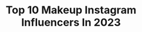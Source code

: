 ---
title: Top 10 Makeup Instagram Influencers In 2023
description: >-
  Find top makeup Instagram influencers in 2023. Most popular hashtags: #makeup #fallmakeup #makeuplooks.
platform: Instagram
hits: 71580
text_top: Analyze the top-rated Instagram influencers on inBeat.
text_bottom: inBeat has 71580 Instagram influencers like this for you to contact.
profiles:
  - username: "baileysarian"
    fullname: >-
      Bailey Sarian  🥀
    bio: >-
      Ms. Murder, Mystery, & Makeup • Dark History • 👇🏼 * New Video * & My Social Links :
    location: "United States"
    followers: 2984315
    engagement: 663
    commentsToLikes: 0.007988
    id: ck0tu62zw5sxv0i19qevjyufa
    verified: false
    hashtags: ""
  - username: "vanessa_gyimah"
    fullname: >-
      Vanessa | Beauty Influencer 🇬🇭🇺🇸
    bio: >-
      💄 Published Pro Makeup Artist 📧 : vanessagyimah@a3artistsagency.com
    location: "United States"
    followers: 456301
    engagement: 975
    commentsToLikes: 0.010222
    id: ck0tzwjz8rqss0i19txvjjzwi
    verified: false
    hashtags: "#fallmakeup, #igreels, #makeuplooks, #juviasplacepartner"
  - username: "soph"
    fullname: >-
      Sophie
    bio: >-
      UK 🇬🇧 Youtube 📷 sophdoeslife Makeup, fashion, lifestyle, travel ☀️ 📩soph@mcsaatchisocial.com Shop Soph x Revolution now!
    location: "United Kingdom"
    followers: 436537
    engagement: 459
    commentsToLikes: 0.006437
    id: ck0vx9o1cxusa0i19inq24px6
    verified: false
    hashtags: "#christmas, #makeup, #rarebeauty, #17cosmetics"
  - username: "i.am.chanice"
    fullname: >-
      I Am Chanice
    bio: >-
      Content Creator | Model | Hair Stylist | Makeup Artist 🇬🇧 London, UK ✉️ Email for PR/Collabs i.am.chanice1@gmail.com
    location: "United Kingdom"
    followers: 37872
    engagement: 545
    commentsToLikes: 0.049951
    id: ck6u5qez8b4pa0j71cg1x0l13
    verified: false
    hashtags: "#blackhaircare, #lacefront, #congolaise, #rdcongo"
  - username: "frishtag_"
    fullname: >-
      Frishta G
    bio: >-
      The girl that does the makeup transitions🤳 @frishtaxx on tiktok Contact: frishta@thebloggeragent.co.uk
    location: "United States"
    followers: 107704
    engagement: 1768
    commentsToLikes: -0.794181
    id: cl7mks3m7vsx60i23f57ty9u7
    verified: false
    hashtags: "#fashion, #macchilicrew, #winter, #maccrew"
  - username: "ellieekellyy"
    fullname: >-
      ELLIEKELLY
    bio: >-
      fashion • makeup • lifestyle @iconmanagement.ie co-host of hold my drink podcast🎙✨ Shop EK Eyewear below⬇️
    location: "France"
    followers: 293521
    engagement: 431
    commentsToLikes: 0.030517
    id: ck0w2y0dpqoho0i19uyvmvrcc
    verified: false
    hashtags: "#ad, #ba, #makeupartist, #elliekelly"
  - username: "joanna.james"
    fullname: >-
      Jo
    bio: >-
      Somewhere in a bikini 👙 @makeupbymiraclej Tiktok 130k+
    location: "United States"
    followers: 28261
    engagement: 957
    commentsToLikes: 0.028582
    id: ck5q57sxarppp0i11n653tucp
    verified: false
    hashtags: "#floridaphotographer, #christmasphotoshoot, #christmasoutfitideas, #merrychristmas"
  - username: "stateofkait"
    fullname: >-
      Kait Gardner | beauty youtuber & vlogger
    bio: >-
      Honest reviews, easy makeup, daily IG stories, & life with hEDS, Dysautonomia, & POTS 💌me@stateofkait.com YouTube channel and discount codes 👇🏻
    location: "United States"
    followers: 12972
    engagement: 443
    commentsToLikes: 0.139214
    id: ckvb784ol5ymb0j23zlk89mj0
    verified: false
    hashtags: "#ad"
  - username: "madeupbykaty"
    fullname: >-
      Katie Herron
    bio: >-
      💄 Makeup & Beauty | Photography | Content Creation 💌 Business/PR: madeupbykaty@gmail.com 📍 Ireland
    location: ""
    followers: 101868
    engagement: 3083
    commentsToLikes: 0.014817
    id: cl4f68d6epj520i23u6dx2foy
    verified: false
    hashtags: "#fallmakeup, #chanelbeauty, #makeupideas, #grungemakeup"
  - username: "roedaxacmas_makeup"
    fullname: >-
      Makeup & skincare roedaxacmas
    bio: >-
      •makeup lover •Makeup , Skin care ✨ •USA🇺🇸-🇲🇽 •latina 💖💍 •36 78714
    location: "United States"
    followers: 12608
    engagement: 660
    commentsToLikes: 0.019636
    id: ck6u0czcteyup0j71lw6unjg2
    verified: false
    hashtags: "#skeepersfamily, #giftme, #reelsinstagram, #mua"
---